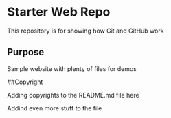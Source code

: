 # Starter Web Repo

This repository is for showing how Git and GitHub work

## Purpose

Sample website with plenty of files for demos

##Copyright

Adding copyrights to the README.md file here

Addind even more stuff to the file